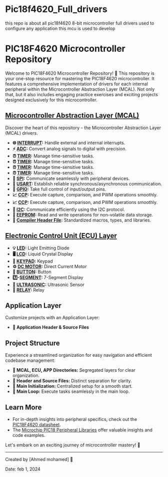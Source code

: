 # Pic18f4620_Full_drivers
this repo is about all pic18f4620 8-bit microcontroller full drivers  used to configure any application this mcu is used to develop 
# PIC18F4620 Microcontroller Repository
  

Welcome to PIC18F4620 Microcontroller Repository! 🚀 This repository is your one-stop resource for mastering the PIC18F4620 microcontroller. It features a comprehensive implementation of drivers for each internal peripheral within the Microcontroller Abstraction Layer (MCAL). Not only that, but it also includes engaging practice exercises and exciting projects designed exclusively for this microcontroller.

## [Microcontroller Abstraction Layer (MCAL)](https://github.com/AhmedMohamed106/Pic18f4620_Full_drivers/tree/master/MCAL_Layer)

Discover the heart of this repository – the Microcontroller Abstraction Layer (MCAL) drivers.

- **🌐 [INTERRUPT](https://github.com/AhmedMohamed106/Pic18f4620_Full_drivers/tree/master/MCAL_Layer/Interrupt):** Handle external and internal interrupts.
- **⚡ [ADC](https://github.com/AhmedMohamed106/Pic18f4620_Full_drivers/tree/master/MCAL_Layer/ADC):** Convert analog signals to digital with precision.
- **⏰ [TIMER](https://github.com/AhmedMohamed106/Pic18f4620_Full_drivers/tree/master/MCAL_Layer/Timer0):** Manage time-sensitive tasks.
- **⏰ [TIMER](https://github.com/AhmedMohamed106/Pic18f4620_Full_drivers/tree/master/MCAL_Layer/Timer1):** Manage time-sensitive tasks.
- **⏰ [TIMER](https://github.com/AhmedMohamed106/Pic18f4620_Full_drivers/tree/master/MCAL_Layer/Timer2):** Manage time-sensitive tasks.
- **⏰ [TIMER](https://github.com/AhmedMohamed106/Pic18f4620_Full_drivers/tree/master/MCAL_Layer/Timer3):** Manage time-sensitive tasks.
- **🔌 [SPI](https://github.com/AhmedMohamed106/Pic18f4620_Full_drivers/tree/master/MCAL_Layer/SPI):** Communicate seamlessly with peripheral devices.
- **📡 [USART](https://github.com/AhmedMohamed106/Pic18f4620_Full_drivers/tree/master/MCAL_Layer/usart):** Establish reliable synchronous/asynchronous communication.
- **🔳 [GPIO](https://github.com/AhmedMohamed106/Pic18f4620_Full_drivers/tree/master/MCAL_Layer/GPIO):** Take full control of input/output pins.
- **📈 [CCP](https://github.com/AhmedMohamed106/Pic18f4620_Full_drivers/tree/master/MCAL_Layer/CCP1):** Execute capture, comparison, and PWM operations smoothly.
- **📈 [CCP](https://github.com/AhmedMohamed106/Pic18f4620_Full_drivers/tree/master/MCAL_Layer/CCP2):** Execute capture, comparison, and PWM operations smoothly.
- **🔗 [I2C](https://github.com/AhmedMohamed106/Pic18f4620_Full_drivers/tree/master/MCAL_Layer/I2C):** Communicate efficiently using the I2C protocol.
- **💾 [EEPROM](https://github.com/AhmedMohamed106/Pic18f4620_Full_drivers/tree/master/MCAL_Layer/EEPROM):** Read and write operations for non-volatile data storage.
- **🧩 [Compiler Header File](https://github.com/AhmedMohamed106/Pic18f4620_Full_drivers/tree/master/MCAL_Layer/compiler.h):** Standardized macros, types, and libraries.

## [Electronic Control Unit (ECU) Layer](https://github.com/Salahbendary/PIC18F4620/tree/main/ECU_Layer)


- **💡 [LED](https://github.com/Salahbendary/PIC18F4620/tree/main/ECU_Layer/LED):** Light Emitting Diode
- **🖥️ [LCD](https://github.com/Salahbendary/PIC18F4620/tree/main/ECU_Layer/Chr_LCD):** Liquid Crystal Display
- **🔲 [KEYPAD](https://github.com/Salahbendary/PIC18F4620/tree/main/ECU_Layer/Keypad):** Keypad
- **⚙️ [DC MOTOR](https://github.com/Salahbendary/PIC18F4620/tree/main/ECU_Layer/DC_Motor):** Direct Current Motor
- **🔘 [BUTTON](https://github.com/Salahbendary/PIC18F4620/tree/main/ECU_Layer/PUSH_BUTTON):** Button
- **7️⃣-[SEGMENT](https://github.com/Salahbendary/PIC18F4620/tree/main/ECU_Layer/7_Segment):** 7-Segment Display
- **📏 [ULTRASONIC](https://github.com/Salahbendary/PIC18F4620/tree/main/ECU_Layer/):** Ultrasonic Sensor
- **🔌 [RELAY](https://github.com/Salahbendary/PIC18F4620/tree/main/ECU_Layer/Relay):** Relay


## Application Layer

Customize projects with an Application Layer:

- **🎯 Application Header & Source Files**


## Project Structure

Experience a streamlined organization for easy navigation and efficient codebase management:

- **📂 MCAL, ECU, APP Directories:** Segregated layers for clear organization.
- **📝 Header and Source Files:** Distinct separation for clarity.
- **🚀 Main Initialization:** Centralized setup for a smooth start.
- **🔄 Main Loop:** Execute tasks seamlessly in the main loop.

## Learn More

- For in-depth insights into peripheral specifics, check out the [PIC18F4620 datasheet](https://www.microchip.com/wwwproducts/en/PIC18F4620).
- The [Microchip PIC18 Peripheral Libraries](https://www.microchip.com/en-us/development-tools-tools-and-software/embedded-software-centers/peripheral-libraries) offer valuable insights and code examples.

Let's embark on an exciting journey of microcontroller mastery! 🎉

---


Created by [Ahmed mohamed] 🌟

Date: feb 1, 2024
